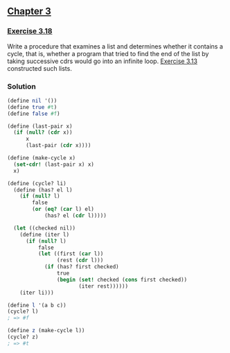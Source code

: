 ## [Chapter 3](../index.md#3-Modularity-Objects-and-State)

### [Exercise 3.18](https://mitpress.mit.edu/sites/default/files/sicp/full-text/book/book-Z-H-22.html#%_thm_3.18)

Write a procedure that examines a list and determines whether it contains a cycle, that is, whether a program that tried to find the end of the list by taking successive cdrs would go into an infinite loop. [Exercise 3.13](./Exercise%203.13.md) constructed such lists.

### Solution

```scheme
(define nil '())
(define true #t)
(define false #f)

(define (last-pair x)
  (if (null? (cdr x))
      x
      (last-pair (cdr x))))

(define (make-cycle x)
  (set-cdr! (last-pair x) x)
  x)
```
```scheme
(define (cycle? li)
  (define (has? el l)
    (if (null? l)
        false
        (or (eq? (car l) el)
            (has? el (cdr l)))))

  (let ((checked nil))
    (define (iter l)
      (if (null? l)
          false
          (let ((first (car l))
                (rest (cdr l)))
            (if (has? first checked)
                true
                (begin (set! checked (cons first checked))
                       (iter rest))))))
    (iter li)))

(define l '(a b c))
(cycle? l)
; => #f

(define z (make-cycle l))
(cycle? z)
; => #t
```


